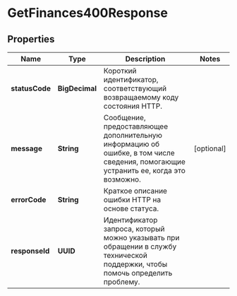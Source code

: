 

# GetFinances400Response


## Properties

| Name | Type | Description | Notes |
|------------ | ------------- | ------------- | -------------|
|**statusCode** | **BigDecimal** | Короткий идентификатор, соответствующий возвращаемому коду состояния HTTP. |  |
|**message** | **String** | Сообщение, предоставляющее дополнительную информацию об ошибке, в том числе сведения, помогающие устранить ее, когда это возможно. |  [optional] |
|**errorCode** | **String** | Краткое описание ошибки HTTP на основе статуса. |  |
|**responseId** | **UUID** | Идентификатор запроса, который можно указывать при обращении в службу технической поддержки, чтобы помочь определить проблему. |  |



